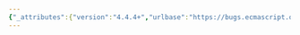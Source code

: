 ```yaml
---
{"_attributes":{"version":"4.4.4+","urlbase":"https://bugs.ecmascript.org/","maintainer":"dherman@mozilla.com"},"bug":{"bug_id":2203,"creation_ts":"2013-11-05 07:28:00 -0800","short_desc":"14.3.1 Early Errors: Duplicate parameters check performed twice for PropertySetParameterList","delta_ts":"2013-11-08 13:08:51 -0800","product":"Draft for 6th Edition","component":"technical issue","version":"Rev 20: October 28, 2013 Draft","rep_platform":"All","op_sys":"All","bug_status":"RESOLVED","resolution":"FIXED","priority":"Normal","bug_severity":"normal","everconfirmed":true,"reporter":{"uid":"andrebargull","name":"André Bargull"},"assigned_to":{"uid":"allen","name":"Allen Wirfs-Brock"},"long_desc":[{"commentid":6463,"comment_count":0,"who":{"uid":"andrebargull","name":"André Bargull"},"bug_when":"2013-11-05 07:28:54 -0800","thetext":"14.3.1  Static Semantics:  Early Errors,\nMethodDefinition : set PropertyName ( PropertySetParameterList ) { FunctionBody } \n\n> It is a Syntax Error if IsSimpleParameterList of PropertySetParameterList is  false and BoundNames of PropertySetParameterList contains any duplicate elements.\n\n> It is a Syntax Error if BoundNames of PropertySetParameterList contains any duplicate elements.\n\n\nThe first early error restriction can be removed, it's already covered by the second one."},{"commentid":6473,"comment_count":1,"who":{"uid":"allen","name":"Allen Wirfs-Brock"},"bug_when":"2013-11-06 16:55:32 -0800","thetext":"fixed in rev21 editor's draft"},{"commentid":6518,"comment_count":2,"who":{"uid":"allen","name":"Allen Wirfs-Brock"},"bug_when":"2013-11-08 13:08:51 -0800","thetext":"fixed in rev21 draft"}]}}
---
```

